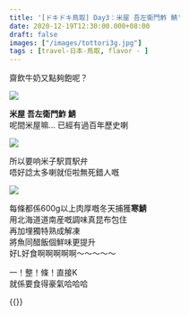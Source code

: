 ```yaml
---
title: '[ドキドキ鳥取] Day3：米屋 吾左衛門鮓 鯖'
date: 2020-12-19T12:30:00.000+08:00
draft: false
images: ["/images/tottori3g.jpg"]
tags : [travel-日本-鳥取, flavor - ]
---
```


齋飲牛奶又點夠飽呢？  

![](/images/tottori3g1.jpg)

**米屋 吾左衛門鮓 鯖**  
呢間米屋嘛... 已經有過百年歷史喇  

![](/images/tottori3g2.jpg)

所以要响米子駅買駅弁  
唔好諗太多喇就佢啦無死錯人嘅  

![](/images/tottori3g.jpg)

每條都係600g以上肉厚嘅冬天捕獲**寒鯖**  
用北海道道南産嘅調味真昆布包住  
再加埋獨特熟成解凍  
將魚同醋飯個鮮味更提升  
好L好食啊啊啊啊啊～～～～～  
  
一！整！條！直接K  
就係要食得豪氣哈哈哈  

{{<tottori>}}  

